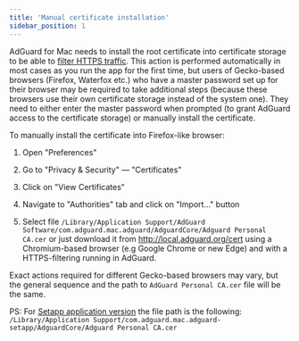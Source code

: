```yaml
---
title: 'Manual certificate installation'
sidebar_position: 1
---
```


AdGuard for Mac needs to install the root certificate into certificate storage to be able to [filter HTTPS traffic](https://adguard.com/kb/general/https-filtering/what-is-https-filtering). This action is performed automatically in most cases as you run the app for the first time, but users of Gecko-based browsers (Firefox, Waterfox etc.) who have a master password set up for their browser may be required to take additional steps (because these browsers use their own certificate storage instead of the system one). They need to either enter the master password when prompted (to grant AdGuard access to the certificate storage) or manually install the certificate.

To manually install the certificate into Firefox-like browser:

  1. Open "Preferences"
  
  2. Go to "Privacy & Security" — "Certificates" 
  
  3. Click on "View Certificates"
  
  4. Navigate to "Authorities" tab and click on "Import..." button
  
  5. Select file `/Library/Application Support/AdGuard Software/com.adguard.mac.adguard/AdguardCore/Adguard Personal CA.cer` or just download it from http://local.adguard.org/cert using a Chromium-based browser (e.g Google Chrome or new Edge) and with a HTTPS-filtering running in AdGuard.
  
Exact actions required for different Gecko-based browsers may vary, but the general sequence and the path to `AdGuard Personal CA.cer` file will be the same.

PS: For [Setapp application version](https://setapp.com/apps/adguard) the file path is the following: `/Library/Application Support/com.adguard.mac.adguard-setapp/AdguardCore/Adguard Personal CA.cer`
